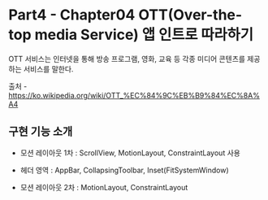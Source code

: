 # Part4 - Chapter04 OTT(Over-the-top media Service) 앱 인트로 따라하기

OTT 서비스는 인터넷을 통해 방송 프로그램, 영화, 교육 등 각종 미디어 콘텐츠를 제공하는 서비스를 말한다.

출처 - https://ko.wikipedia.org/wiki/OTT_%EC%84%9C%EB%B9%84%EC%8A%A4

## 구현 기능 소개

- 모션 레이아웃 1차 : ScrollView, MotionLayout, ConstraintLayout 사용

- 헤더 영역 : AppBar, CollapsingToolbar, Inset(FitSystemWindow)

- 모션 레이아웃 2차 : MotionLayout, ConstraintLayout
